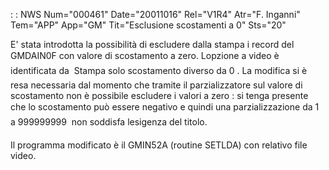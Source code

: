  :  : NWS Num="000461" Date="20011016" Rel="V1R4" Atr="F. Inganni" Tem="APP" App="GM" Tit="Esclusione scostamenti a 0" Sts="20"

E' stata introdotta la possibilità di escludere dalla stampa i record del GMDAIN0F con valore di scostamento a zero.
Lopzione a video è identificata da  Stampa solo scostamento diverso da 0 .
La modifica si è resa necessaria dal momento che tramite il parzializzatore sul valore di scostamento non è possibile escludere i valori a zero :  si tenga presente che lo scostamento può essere negativo e quindi una parzializzazione da 1 a 999999999  non soddisfa lesigenza del titolo.

Il programma modificato è il GMIN52A (routine SETLDA) con relativo file video.


